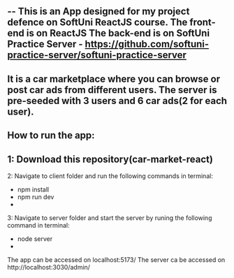 --
This is an App designed for my project defence on SoftUni ReactJS course.
The front-end is on ReactJS
The back-end is on SoftUni Practice Server - https://github.com/softuni-practice-server/softuni-practice-server
--
It is a car marketplace where you can browse or post car ads from different users.
The server is pre-seeded with 3 users and 6 car ads(2 for each user).
-
How to run the app:
-
1: Download this repository(car-market-react)
-
2: Navigate to client folder and run the following commands in terminal:
  - npm install
  - npm run dev
-
3: Navigate to server folder and start the server by runing the following command in terminal:
  - node server
-

The app can be accessed on localhost:5173/
The server ca be accessed on http://localhost:3030/admin/
